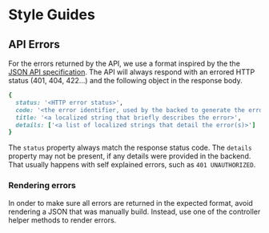 # Style Guides

## API Errors

For the errors returned by the API, we use a format inspired by the the
[JSON API specification](http://jsonapi.org/format/#errors). The API will
always respond with an errored HTTP status (401, 404, 422...) and the following
object in the response body.

```ruby
{
  status: '<HTTP error status>',
  code: '<the error identifier, used by the backed to generate the error>',
  title: '<a localized string that briefly describes the error>',
  details: ['<a list of localized strings that detail the error(s)>']
}
```

The `status` property always match the response status code. The `details`
property may not be present, if any details were provided in the backend.
That usually happens with self explained errors, such as `401 UNAUTHORIZED`.

### Rendering errors

In onder to make sure all errors are returned in the expected format, avoid
rendering a JSON that was manually build. Instead, use one of the controller
helper methods to render errors.
